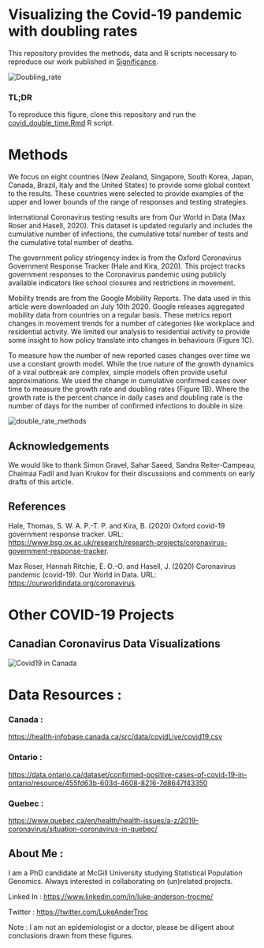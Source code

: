 # Visualizing the Covid-19 pandemic with doubling rates

This repository provides the methods, data and R scripts necessary to reproduce our work published in [Significance](https://www.significancemagazine.com/science/676-visualizing-the-covid-19-pandemic-with-doubling-rates).

![Doubling_rate](https://github.com/LukeAndersonTrocme/covid19-doubling-rates/blob/master/figures/figure1.jpg?raw=true)

### TL;DR

To reproduce this figure, clone this repository and run the [covid_double_time.Rmd](https://github.com/LukeAndersonTrocme/covid19/blob/master/code/covid_double_time.Rmd) R script.

# Methods 

We focus on eight countries (New Zealand, Singapore, South Korea, Japan, Canada, Brazil, Italy and the United States) to provide some global context to the results. These countries were selected to provide examples of the upper and lower bounds of the range of responses and testing strategies. 

International Coronavirus testing results are from Our World in Data (Max Roser and Hasell, 2020). This dataset is updated regularly and includes the cumulative number of infections, the cumulative total number of tests and the cumulative total number of deaths. 

The government policy stringency index is from the Oxford Coronavirus Government Response Tracker (Hale and Kira, 2020). This project tracks government responses to the Coronavirus pandemic using publicly available indicators like school closures and restrictions in movement. 

Mobility trends are from the Google Mobility Reports. The data used in this article were downloaded on July 10th 2020. Google releases aggregated mobility data from countries on a regular basis. These metrics report changes in movement trends for a number of categories like workplace and residential activity. We limited our analysis to residential activity to provide some insight to how policy translate into changes in behaviours (Figure 1C). 

To measure how the number of new reported cases changes over time we use a constant growth model. While the true nature of the growth dynamics of a viral outbreak are complex, simple models often provide useful approximations. We used the change in cumulative confirmed cases over time to measure the growth rate and doubling rates (Figure 1B). Where the growth rate is the percent chance in daily cases and doubling rate is the number of days for the number of confirmed infections to double in size. 

![double_rate_methods](https://github.com/LukeAndersonTrocme/covid19-doubling-rates/blob/master/figures/dt_methods.png?raw=true)

## Acknowledgements 

We would like to thank Simon Gravel, Sahar Saeed, Sandra Reiter-Campeau, Chaimaa Fadil and Ivan Krukov for their discussions and comments on early drafts of this article. 


## References

Hale, Thomas, S. W. A. P.-T. P. and Kira, B. (2020) Oxford covid-19 government response tracker. URL: https://www.bsg.ox.ac.uk/research/research-projects/coronavirus-government-response-tracker. 

Max Roser, Hannah Ritchie, E. O.-O. and Hasell, J. (2020) Coronavirus pandemic (covid-19). Our World in Data. URL: https://ourworldindata.org/coronavirus. 
















# Other COVID-19 Projects 


## Canadian Coronavirus Data Visualizations

![Covid19 in Canada](https://github.com/LukeAndersonTrocme/covid19-doubling-rates/blob/master/figures/Ontario_Covid_April-22-2020_summary.jpg?raw=true)

# Data Resources : 

### Canada : 
https://health-infobase.canada.ca/src/data/covidLive/covid19.csv

### Ontario :
https://data.ontario.ca/dataset/confirmed-positive-cases-of-covid-19-in-ontario/resource/455fd63b-603d-4608-8216-7d8647f43350

### Quebec : 
https://www.quebec.ca/en/health/health-issues/a-z/2019-coronavirus/situation-coronavirus-in-quebec/

## About Me :
I am a PhD candidate at McGill University studying Statistical Population Genomics. Always interested in collaborating on (un)related projects.

Linked In : https://www.linkedin.com/in/luke-anderson-trocme/

Twitter : https://twitter.com/LukeAnderTroc

Note : I am not an epidemiologist or a doctor, please be diligent about conclusions drawn from these figures.
